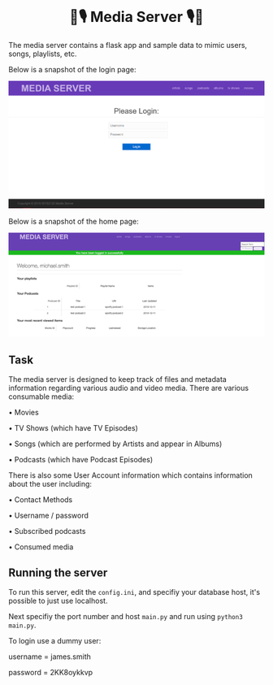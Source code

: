 <!-- PROJECT LOGO -->
<br />
<p align="center">
  <h1 align="center">🎵🎙 Media Server 🎙🎵</h1>
</p>


The media server contains a flask app and sample data to mimic users, songs, playlists, etc. 

Below is a snapshot of the login page:
<p align="center">
<img src="/readme_imgs/login.PNG" alt="login.PNG" width="700"/>
</p>

Below is a snapshot of the home page:

<p align="center">
<img src="/readme_imgs/home.PNG" alt="home.png" width="700"/>
</p>


Task
----------------
The media server is designed to keep track of files and metadata information regarding
various audio and video media.
There are various consumable media:

• Movies

• TV Shows (which have TV Episodes)

• Songs (which are performed by Artists and appear in Albums)

• Podcasts (which have Podcast Episodes)

There is also some User Account information which contains information about the user
including:

• Contact Methods

• Username / password

• Subscribed podcasts

• Consumed media

Running the server
----------------

To run this server, edit the `config.ini`, and specifiy your database host, it's possible to just use localhost.

Next specifiy the port number and host `main.py` and run using `python3 main.py`.

To login use a dummy user:

username = james.smith

password = 2KK8oykkvp
